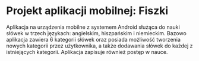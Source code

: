 # Projekt aplikacji mobilnej: Fiszki
Aplikacja na urządzenia mobilne z systemem Android służąca do nauki słówek w trzech językach: angielskim, hiszpańskim i niemieckim.
Bazowo aplikacja zawiera 6 kategorii słówek oraz posiada możliwość tworzenia nowych kategorii przez użytkownika, a także dodawania słówek do każdej z istniejących kategorii.
Aplikacja zapisuje również postęp w nauce.

